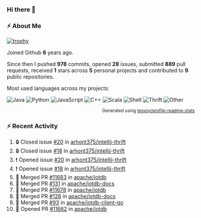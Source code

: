 ### Hi there 👋

### :zap: About Me

[![trophy](https://github-profile-trophy.vercel.app/?username=HTHou&theme=onedark)](https://github.com/ryo-ma/github-profile-trophy)
   
Joined Github **6** years ago.

Since then I pushed **978** commits, opened **28** issues, submitted **889** pull requests, received **1** stars across **5** personal projects and contributed to **9** public repositories.

Most used languages across my projects:

![Java](https://img.shields.io/static/v1?style=flat-square&label=%E2%A0%80&color=555&labelColor=%23b07219&message=Java%EF%B8%B195.4%25)
![Python](https://img.shields.io/static/v1?style=flat-square&label=%E2%A0%80&color=555&labelColor=%233572A5&message=Python%EF%B8%B11.2%25)
![JavaScript](https://img.shields.io/static/v1?style=flat-square&label=%E2%A0%80&color=555&labelColor=%23f1e05a&message=JavaScript%EF%B8%B10.7%25)
![C++](https://img.shields.io/static/v1?style=flat-square&label=%E2%A0%80&color=555&labelColor=%23f34b7d&message=C%2B%2B%EF%B8%B10.5%25)
![Scala](https://img.shields.io/static/v1?style=flat-square&label=%E2%A0%80&color=555&labelColor=%23c22d40&message=Scala%EF%B8%B10.4%25)
![Shell](https://img.shields.io/static/v1?style=flat-square&label=%E2%A0%80&color=555&labelColor=%2389e051&message=Shell%EF%B8%B10.3%25)
![Thrift](https://img.shields.io/static/v1?style=flat-square&label=%E2%A0%80&color=555&labelColor=%23D12127&message=Thrift%EF%B8%B10.3%25)
![Other](https://img.shields.io/static/v1?style=flat-square&label=%E2%A0%80&color=555&labelColor=%23ededed&message=Other%EF%B8%B10.8%25)

<p align="right"><sub>Generated using <a href="https://github.com/marketplace/actions/profile-readme-stats">teoxoy/profile-readme-stats</a></sub></p>


<!--![](https://github.com/HTHou/HTHou/blob/output/github-contribution-grid-snake.svg)-->

<!--![Haonan Hou's github stats](https://github-readme-stats.vercel.app/api?username=HTHou&count_private=true&show_icons=true&theme=onedark)-->

<!--![Haonan Hou's wakatime stats](https://github-readme-stats.vercel.app/api/wakatime?username=HTHou&layout=compact&theme=onedark)-->

<!--![Top Langs](https://github-readme-stats.vercel.app/api/top-langs/?username=HTHou&theme=onedark&layout=compact)-->

### :zap: Recent Activity
<!--START_SECTION:activity-->
1. 🔒 Closed issue [#20](https://github.com/arhont375/intellij-thrift/issues/20) in [arhont375/intellij-thrift](https://github.com/arhont375/intellij-thrift)
2. 🔒 Closed issue [#18](https://github.com/arhont375/intellij-thrift/issues/18) in [arhont375/intellij-thrift](https://github.com/arhont375/intellij-thrift)
3. ❗ Opened issue [#20](https://github.com/arhont375/intellij-thrift/issues/20) in [arhont375/intellij-thrift](https://github.com/arhont375/intellij-thrift)
4. ❗ Opened issue [#18](https://github.com/arhont375/intellij-thrift/issues/18) in [arhont375/intellij-thrift](https://github.com/arhont375/intellij-thrift)
5. 🎉 Merged PR [#11683](https://github.com/apache/iotdb/pull/11683) in [apache/iotdb](https://github.com/apache/iotdb)
6. 🎉 Merged PR [#131](https://github.com/apache/iotdb-docs/pull/131) in [apache/iotdb-docs](https://github.com/apache/iotdb-docs)
7. 🎉 Merged PR [#11678](https://github.com/apache/iotdb/pull/11678) in [apache/iotdb](https://github.com/apache/iotdb)
8. 🎉 Merged PR [#126](https://github.com/apache/iotdb-docs/pull/126) in [apache/iotdb-docs](https://github.com/apache/iotdb-docs)
9. 🎉 Merged PR [#93](https://github.com/apache/iotdb-client-go/pull/93) in [apache/iotdb-client-go](https://github.com/apache/iotdb-client-go)
10. 💪 Opened PR [#11662](https://github.com/apache/iotdb/pull/11662) in [apache/iotdb](https://github.com/apache/iotdb)
<!--END_SECTION:activity-->

<!--
**HTHou/HTHou** is a ✨ _special_ ✨ repository because its `README.md` (this file) appears on your GitHub profile.

Here are some ideas to get you started:

- 🔭 I’m currently working on ...
- 🌱 I’m currently learning ...
- 👯 I’m looking to collaborate on ...
- 🤔 I’m looking for help with ...
- 💬 Ask me about ...
- 📫 How to reach me: ...
- 😄 Pronouns: ...
- ⚡ Fun fact: ...
-->
